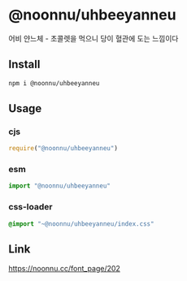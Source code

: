 # @noonnu/uhbeeyanneu
어비 얀느체 - 초콜렛을 먹으니 당이 혈관에 도는 느낌이다

## Install
```sh
npm i @noonnu/uhbeeyanneu
```
## Usage
### cjs
```js
require("@noonnu/uhbeeyanneu")
```
### esm
```js
import "@noonnu/uhbeeyanneu"
```
### css-loader
```css
@import "~@noonnu/uhbeeyanneu/index.css"
```

## Link
https://noonnu.cc/font_page/202